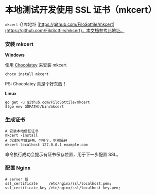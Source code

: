 # 本地测试开发使用 SSL 证书（mkcert）

`mkcert` 仓库地址 [https://github.com/FiloSottile/mkcert](https://github.com/FiloSottile/mkcert)，本文档参考此地址。

### 安装 mkcert

**Windows**

使用 [Chocolatey](https://chocolatey.org/) 来安装 mkcert

```
choco install mkcert
```

PS: Chocolatey 真是个好东西！

**Linux**

```
go get -u github.com/FiloSottile/mkcert
$(go env GOPATH)/bin/mkcert
```

### 生成证书

```
# 安装本地信任证书
mkcert -install
# 为域名生成证书，可多个，空格隔开
mkcert localhost 127.0.0.1 example.com
```

命令执行成功会提示有证书保存位置，用于下一步配置 SSL。

### 配置 Nginx

```
# server 段
ssl_certificate     /etc/nginx/ssl/localhost.pem;
ssl_certificate_key /etc/nginx/ssl/localhost-key.pem;
```

